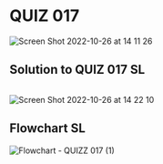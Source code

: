 
# QUIZ 017

![Screen Shot 2022-10-26 at 14 11 26](https://user-images.githubusercontent.com/111819437/197940337-c8cd92d9-77ea-4cac-880e-29448990819b.png)

## Solution to QUIZ 017 SL

```.py

```

![Screen Shot 2022-10-26 at 14 22 10](https://user-images.githubusercontent.com/111819437/197941608-04356079-784f-4f8b-8c1d-5aeeee1476af.png)

## Flowchart SL

![Flowchart - QUIZZ 017 (1)](https://user-images.githubusercontent.com/111819437/197941787-76b4a9bd-255a-4280-bbca-5fe4628d5b25.png)
